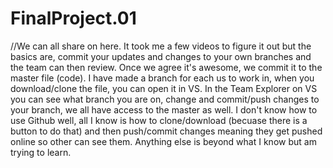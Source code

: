 # FinalProject.01

//We can all share on here.  It took me a few videos to figure it out but the basics are, commit your updates and changes to your own branches and the team can then review. Once we agree it's awesome, we commit it to the master file (code).  I have made a branch for each us to work in, when you download/clone the file, you can open it in VS.  In the Team Explorer on VS you can see what branch you are on, change and commit/push changes to your branch, we all have access to the master as well. I don't know how to use Github well, all I know is how to clone/download (becuase there is a button to do that) and then push/commit changes meaning they get pushed online so other can see them.  Anything else is beyond what I know but am trying to learn.
